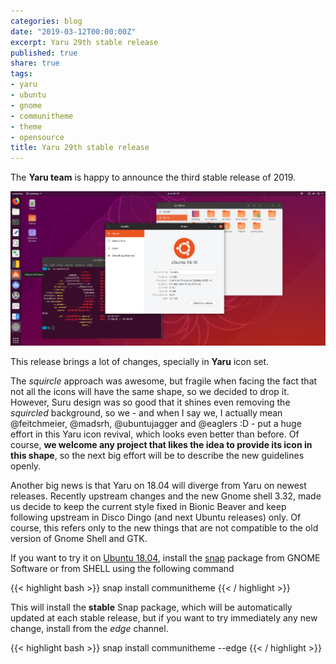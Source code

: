 ```yaml
---
categories: blog
date: "2019-03-12T00:00:00Z"
excerpt: Yaru 29th stable release
published: true
share: true
tags:
- yaru
- ubuntu
- gnome
- communitheme
- theme
- opensource
title: Yaru 29th stable release
---
```


The **Yaru team** is happy to announce the third stable release of 2019.

![yaru-release-pic](/images/yaru-19.04.png)


This release brings a lot of changes, specially in **Yaru** icon set.

The *squircle* approach was awesome, but fragile when facing the fact that not all the icons will have the same shape, so we decided to drop it. However, Suru design was so good that it shines even removing the *squircled* background, so we - and when I say we, I actually mean @feitchmeier, @madsrh, @ubuntujagger and @eaglers :D - put a huge effort in this Yaru icon revival, which looks even better than before.
Of course, **we welcome any project that likes the idea to provide its icon in this shape**, so the next big effort will be to describe the new guidelines openly.

Another big news is that Yaru on 18.04 will diverge from Yaru on newest releases.
Recently upstream changes and the new Gnome shell 3.32, made us decide to keep the current style fixed in Bionic Beaver and keep following upstream in Disco Dingo (and next Ubuntu releases) only. Of course, this refers only to the new things that are not compatible to the old version of Gnome Shell and GTK.



If you want to try it on [Ubuntu 18.04](https://www.ubuntu.com/download/desktop), install the [snap](https://snapcraft.io/communitheme) package from GNOME Software or from SHELL using the following command

{{< highlight bash >}}
snap install communitheme
{{< / highlight >}}

This will install the **stable** Snap package, which will be automatically updated at each stable release, but if you want to try immediately any new change, install from the *edge* channel.

{{< highlight bash >}}
snap install communitheme --edge
{{< / highlight >}}
